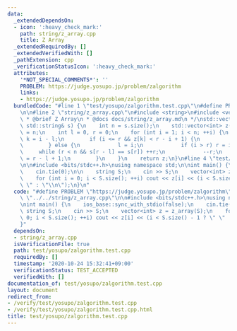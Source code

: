 ```yaml
---
data:
  _extendedDependsOn:
  - icon: ':heavy_check_mark:'
    path: string/z_array.cpp
    title: Z Array
  _extendedRequiredBy: []
  _extendedVerifiedWith: []
  _pathExtension: cpp
  _verificationStatusIcon: ':heavy_check_mark:'
  attributes:
    '*NOT_SPECIAL_COMMENTS*': ''
    PROBLEM: https://judge.yosupo.jp/problem/zalgorithm
    links:
    - https://judge.yosupo.jp/problem/zalgorithm
  bundledCode: "#line 1 \"test/yosupo/zalgorithm.test.cpp\"\n#define PROBLEM \"https://judge.yosupo.jp/problem/zalgorithm\"\
    \n\n#line 2 \"string/z_array.cpp\"\n#include <string>\n#include <vector>\n\n/*\n\
    \ * @brief Z Array\n * @docs docs/string/z_array.md\n */\nstd::vector<int> z_array(const\
    \ std::string& s) {\n    int n = s.size();\n    std::vector<int> z(n);\n    z[0]\
    \ = n;\n    int l = 0, r = 0;\n    for (int i = 1; i < n; ++i) {\n        int\
    \ k = i - l;\n        if (i <= r && z[k] < r - i + 1) {\n            z[i] = z[k];\n\
    \        } else {\n            l = i;\n            if (i > r) r = i;\n       \
    \     while (r < n && s[r - l] == s[r]) ++r;\n            --r;\n            z[i]\
    \ = r - l + 1;\n        }\n    }\n    return z;\n}\n#line 4 \"test/yosupo/zalgorithm.test.cpp\"\
    \n\n#include <bits/stdc++.h>\nusing namespace std;\n\nint main() {\n    ios_base::sync_with_stdio(false);\n\
    \    cin.tie(0);\n\n    string S;\n    cin >> S;\n    vector<int> z = z_array(S);\n\
    \    for (int i = 0; i < S.size(); ++i) cout << z[i] << (i < S.size() - 1 ? \"\
    \ \" : \"\\n\");\n}\n"
  code: "#define PROBLEM \"https://judge.yosupo.jp/problem/zalgorithm\"\n\n#include\
    \ \"../../string/z_array.cpp\"\n\n#include <bits/stdc++.h>\nusing namespace std;\n\
    \nint main() {\n    ios_base::sync_with_stdio(false);\n    cin.tie(0);\n\n   \
    \ string S;\n    cin >> S;\n    vector<int> z = z_array(S);\n    for (int i =\
    \ 0; i < S.size(); ++i) cout << z[i] << (i < S.size() - 1 ? \" \" : \"\\n\");\n\
    }"
  dependsOn:
  - string/z_array.cpp
  isVerificationFile: true
  path: test/yosupo/zalgorithm.test.cpp
  requiredBy: []
  timestamp: '2020-10-24 15:32:41+09:00'
  verificationStatus: TEST_ACCEPTED
  verifiedWith: []
documentation_of: test/yosupo/zalgorithm.test.cpp
layout: document
redirect_from:
- /verify/test/yosupo/zalgorithm.test.cpp
- /verify/test/yosupo/zalgorithm.test.cpp.html
title: test/yosupo/zalgorithm.test.cpp
---
```

